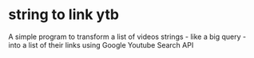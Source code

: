 # string to link ytb
 A simple program to transform a list of videos strings - like a big query - into a list of their links using Google Youtube Search API
